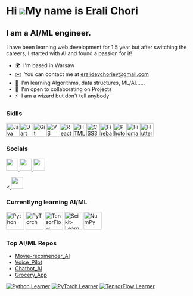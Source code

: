 Hi ![](https://user-images.githubusercontent.com/18350557/176309783-0785949b-9127-417c-8b55-ab5a4333674e.gif)My name is Erali Chori
===================================================================================================================================

I am a AI/ML engineer.
-------------------------

I have been learning web development for 1.5 year but after switching the careers, I started with AI and found a passion for it!

* 🌍  I'm based in Warsaw
* ✉️  You can contact me at [eralidevchoriev@gmail.com](mailto:eralidevchoriev@gmail.com)
* 🧠  I'm learning Algorithms, data structures, ML/AI......
* 🤝  I'm open to collaborating on Projects
* ⚡  I am a wizard but don't tell anybody

### Skills


<p align="left">
<a href="https://www.oracle.com/java/" target="_blank" rel="noreferrer"><img src="https://raw.githubusercontent.com/danielcranney/readme-generator/main/public/icons/skills/java-colored.svg" width="36" height="36" alt="Java" /></a><a href="https://dart.dev/" target="_blank" rel="noreferrer"><img src="https://raw.githubusercontent.com/danielcranney/readme-generator/main/public/icons/skills/dart-colored.svg" width="36" height="36" alt="Dart" /></a><a href="https://git-scm.com/" target="_blank" rel="noreferrer"><img src="https://raw.githubusercontent.com/danielcranney/readme-generator/main/public/icons/skills/git-colored.svg" width="36" height="36" alt="Git" /></a><a href="https://code.visualstudio.com/" target="_blank" rel="noreferrer"><img src="https://raw.githubusercontent.com/danielcranney/readme-generator/main/public/icons/skills/visualstudiocode.svg" width="36" height="36" alt="VS Code" /></a><a href="https://reactjs.org/" target="_blank" rel="noreferrer"><img src="https://raw.githubusercontent.com/danielcranney/readme-generator/main/public/icons/skills/react-colored.svg" width="36" height="36" alt="React" /></a><a href="https://developer.mozilla.org/en-US/docs/Glossary/HTML5" target="_blank" rel="noreferrer"><img src="https://raw.githubusercontent.com/danielcranney/readme-generator/main/public/icons/skills/html5-colored.svg" width="36" height="36" alt="HTML5" /></a><a href="https://www.w3.org/TR/CSS/#css" target="_blank" rel="noreferrer"><img src="https://raw.githubusercontent.com/danielcranney/readme-generator/main/public/icons/skills/css3-colored.svg" width="36" height="36" alt="CSS3" /></a><a href="https://firebase.google.com/" target="_blank" rel="noreferrer"><img src="https://raw.githubusercontent.com/danielcranney/readme-generator/main/public/icons/skills/firebase-colored.svg" width="36" height="36" alt="Firebase" /></a><a href="https://www.adobe.com/uk/products/photoshop.html" target="_blank" rel="noreferrer"><img src="https://raw.githubusercontent.com/danielcranney/readme-generator/main/public/icons/skills/photoshop-colored.svg" width="36" height="36" alt="Photoshop" /></a><a href="https://www.figma.com/" target="_blank" rel="noreferrer"><img src="https://raw.githubusercontent.com/danielcranney/readme-generator/main/public/icons/skills/figma-colored.svg" width="36" height="36" alt="Figma" /></a><a href="https://flutter.dev/" target="_blank" rel="noreferrer"><img src="https://raw.githubusercontent.com/danielcranney/readme-generator/main/public/icons/skills/flutter-colored.svg" width="36" height="36" alt="Flutter" /></a>
</p>


### Socials

<p align="left">
  <a href="https://www.facebook.com/erali.choriyev.77" target="_blank" rel="noreferrer">
    <picture>
      <source media="(prefers-color-scheme: dark)" srcset="https://raw.githubusercontent.com/danielcranney/readme-generator/main/public/icons/socials/facebook-dark.svg" />
      <source media="(prefers-color-scheme: light)" srcset="https://raw.githubusercontent.com/danielcranney/readme-generator/main/public/icons/socials/facebook.svg" />
      <img src="https://raw.githubusercontent.com/danielcranney/readme-generator/main/public/icons/socials/facebook.svg" width="32" height="32" />
    </picture>
  </a>

  <a href="https://www.github.com/eralichoriyev" target="_blank" rel="noreferrer">
    <picture>
      <source media="(prefers-color-scheme: dark)" srcset="https://raw.githubusercontent.com/danielcranney/readme-generator/main/public/icons/socials/github-dark.svg" />
      <source media="(prefers-color-scheme: light)" srcset="https://raw.githubusercontent.com/danielcranney/readme-generator/main/public/icons/socials/github.svg" />
      <img src="https://raw.githubusercontent.com/danielcranney/readme-generator/main/public/icons/socials/github.svg" width="32" height="32" />
    </picture>
  </a>

  <a href="http://www.instagram.com/erali_choriyev76" target="_blank" rel="noreferrer">
    <picture>
      <source media="(prefers-color-scheme: dark)" srcset="https://raw.githubusercontent.com/danielcranney/readme-generator/main/public/icons/socials/instagram-dark.svg" />
      <source media="(prefers-color-scheme: light)" srcset="https://raw.githubusercontent.com/danielcranney/readme-generator/main/public/icons/socials/instagram.svg" />
      <img src="https://raw.githubusercontent.com/danielcranney/readme-generator/main/public/icons/socials/instagram.svg" width="32" height="32" />
    </picture>
  </a>

  <<a href="https://www.linkedin.com/in/eralichoriyev/" target="_blank" rel="noreferrer">
    <picture>
      <source media="(prefers-color-scheme: dark)" srcset="https://raw.githubusercontent.com/danielcranney/readme-generator/main/public/icons/socials/linkedin-dark.svg" />
      <source media="(prefers-color-scheme: light)" srcset="https://raw.githubusercontent.com/danielcranney/readme-generator/main/public/icons/socials/linkedin.svg" />
      <img src="https://raw.githubusercontent.com/danielcranney/readme-generator/main/public/icons/socials/linkedin.svg" width="32" height="32" />
    </picture>
  </a>
</p>

### Currentlyng learning AI/ML

<p align="left">
  <a href="https://www.python.org/" target="_blank" rel="noreferrer"><img src="https://raw.githubusercontent.com/danielcranney/readme-generator/main/public/icons/skills/python-colored.svg" width="48" height="48" alt="Python" /></a>
  <a href="https://pytorch.org/" target="_blank" rel="noreferrer"><img src="https://www.vectorlogo.zone/logos/pytorch/pytorch-icon.svg" width="48" height="48" alt="PyTorch" /></a>
  <a href="https://www.tensorflow.org/" target="_blank" rel="noreferrer"><img src="https://www.vectorlogo.zone/logos/tensorflow/tensorflow-icon.svg" width="48" height="48" alt="TensorFlow" /></a>
  <a href="https://scikit-learn.org/" target="_blank" rel="noreferrer"><img src="https://upload.wikimedia.org/wikipedia/commons/0/05/Scikit_learn_logo_small.svg" width="48" height="48" alt="Scikit-Learn" /></a>
  <a href="https://numpy.org/" target="_blank" rel="noreferrer"><img src="https://www.vectorlogo.zone/logos/numpy/numpy-icon.svg" width="48" height="48" alt="NumPy" /></a>
</p>

### Top AI/ML Repos
- [Movie-recomender_AI](https://github.com/eralichoriyev/Movie-recomender_AI)
- [Voice_Pilot](https://github.com/eralichoriyev/VoicePilot)
- [Chatbot_AI](https://github.com/eralichoriyev/chatbotAI)
- [Grocery_App](https://github.com/eralichoriyev/grocery-app-eralichoriev)
  

<a href="https://www.python.org/"><img src="https://img.shields.io/badge/Python-🐍%20Learner-blue?style=for-the-badge&logo=python" alt="Python Learner" /></a>
<a href="https://pytorch.org/"><img src="https://img.shields.io/badge/PyTorch-Learner-orange?style=for-the-badge&logo=pytorch" alt="PyTorch Learner" /></a>
<a href="https://www.tensorflow.org/"><img src="https://img.shields.io/badge/TensorFlow-Learner-orange?style=for-the-badge&logo=tensorflow" alt="TensorFlow Learner" /></a>





